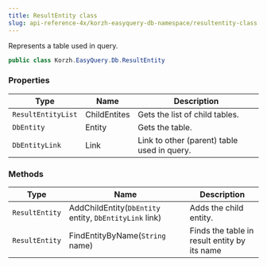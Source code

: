 ```yaml
---
title: ResultEntity class
slug: api-reference-4x/korzh-easyquery-db-namespace/resultentity-class
---
```



Represents a table used in query.
```csharp
public class Korzh.EasyQuery.Db.ResultEntity

```

### Properties

| Type | Name | Description | 
| --- | --- | --- | 
| `ResultEntityList` | ChildEntites | Gets the list of child tables. | 
| `DbEntity` | Entity | Gets the table. | 
| `DbEntityLink` | Link | Link to other (parent) table used in query. | 


### Methods

| Type | Name | Description | 
| --- | --- | --- | 
| `ResultEntity` | AddChildEntity(`DbEntity` entity, `DbEntityLink` link) | Adds the child entity. | 
| `ResultEntity` | FindEntityByName(`String` name) | Finds the table in result entity by its name |